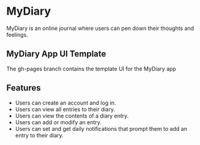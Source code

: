 # MyDiary

MyDiary is an online journal where users can pen down their thoughts and feelings.

## MyDiary App UI Template
The gh-pages branch contains the template UI for the MyDiary app

## Features
+ Users can create an account and log in.
+ Users can view all entries to their diary.
+ Users can view the contents of a diary entry.
+ Users can add or modify an entry.
+ Users can set and get daily notifications that prompt them to add an entry to their diary.